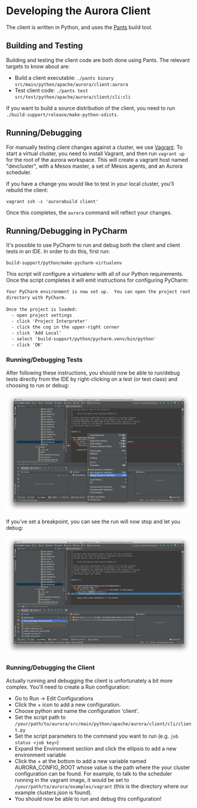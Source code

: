 Developing the Aurora Client
============================

The client is written in Python, and uses the
[Pants](http://pantsbuild.github.io/python-readme.html) build tool.


Building and Testing
--------------------

Building and testing the client code are both done using Pants. The relevant targets to know about
are:

   * Build a client executable: `./pants binary src/main/python/apache/aurora/client:aurora`
   * Test client code: `./pants test src/test/python/apache/aurora/client/cli:cli`

If you want to build a source distribution of the client, you need to run `./build-support/release/make-python-sdists`.


Running/Debugging
------------------

For manually testing client changes against a cluster, we use [Vagrant](https://www.vagrantup.com/).
To start a virtual cluster, you need to install Vagrant, and then run `vagrant up` for the root of
the aurora workspace. This will create a vagrant host named "devcluster", with a Mesos master, a set
of Mesos agents, and an Aurora scheduler.

If you have a change you would like to test in your local cluster, you'll rebuild the client:

    vagrant ssh -c 'aurorabuild client'

Once this completes, the `aurora` command will reflect your changes.


Running/Debugging in PyCharm
-----------------------------

It's possible to use PyCharm to run and debug both the client and client tests in an IDE. In order
to do this, first run:

    build-support/python/make-pycharm-virtualenv

This script will configure a virtualenv with all of our Python requirements. Once the script
completes it will emit instructions for configuring PyCharm:

    Your PyCharm environment is now set up.  You can open the project root
    directory with PyCharm.

    Once the project is loaded:
      - open project settings
      - click 'Project Interpreter'
      - click the cog in the upper-right corner
      - click 'Add Local'
      - select 'build-support/python/pycharm.venv/bin/python'
      - click 'OK'

### Running/Debugging Tests
After following these instructions, you should now be able to run/debug tests directly from the IDE
by right-clicking on a test (or test class) and choosing to run or debug:

[![Debug Client Test](../images/debug-client-test.png)](../images/debug-client-test.png)

If you've set a breakpoint, you can see the run will now stop and let you debug:

[![Debugging Client Test](../images/debugging-client-test.png)](../images/debugging-client-test.png)

### Running/Debugging the Client
Actually running and debugging the client is unfortunately a bit more complex. You'll need to create
a Run configuration:

* Go to Run → Edit Configurations
* Click the + icon to add a new configuration.
* Choose python and name the configuration 'client'.
* Set the script path to `/your/path/to/aurora/src/main/python/apache/aurora/client/cli/client.py`
* Set the script parameters to the command you want to run (e.g. `job status <job key>`)
* Expand the Environment section and click the ellipsis to add a new environment variable
* Click the + at the bottom to add a new variable named AURORA_CONFIG_ROOT whose value is the
  path where the your cluster configuration can be found. For example, to talk to the scheduler
  running in the vagrant image, it would be set to `/your/path/to/aurora/examples/vagrant` (this
  is the directory where our example clusters.json is found).
* You should now be able to run and debug this configuration!
